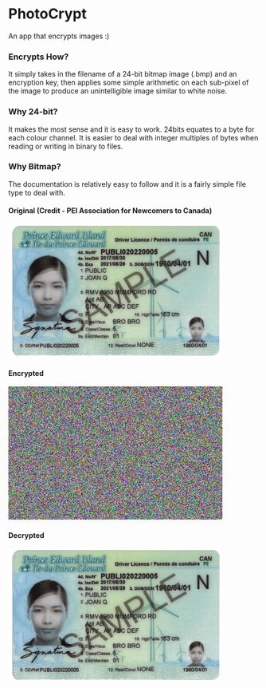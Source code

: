 # PhotoCrypt
An app that encrypts images :)

### Encrypts How?
It simply takes in the filename of a 24-bit bitmap image (.bmp) and an encryption key, then applies some simple arithmetic on each sub-pixel of the image to produce an unintelligible image similar to white noise.

### Why 24-bit?
It makes the most sense and it is easy to work. 24bits equates to a byte for each colour channel. It is easier to deal with integer multiples of bytes when reading or writing in binary to files.

### Why Bitmap?
The documentation is relatively easy to follow and it is a fairly simple file type to deal with.

#### Original (Credit - PEI Association for Newcomers to Canada)
![original](https://github.com/Dara-O/PhotoCrypt/blob/master/driver's%20license%20%20(credit%20-%20PEI%20Association%20for%20Newcomers%20to%20Canada)_original.bmp)

#### Encrypted
![encrypted](https://github.com/Dara-O/PhotoCrypt/blob/master/driver's%20license%20%20(credit%20-%20PEI%20Association%20for%20Newcomers%20to%20Canada)_encrypted.bmp)
  
#### Decrypted
![decrypted](https://github.com/Dara-O/PhotoCrypt/blob/master/driver's%20license%20%20(credit%20-%20PEI%20Association%20for%20Newcomers%20to%20Canada)_encrypted_decrypted.bmp)
